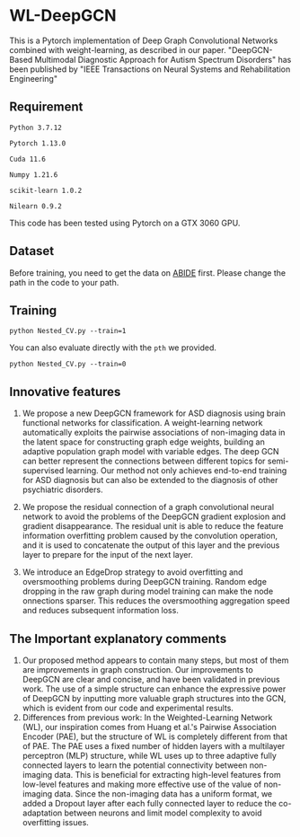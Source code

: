 # WL-DeepGCN

This is a Pytorch implementation of Deep Graph Convolutional Networks combined with weight-learning, as described in our paper.
"DeepGCN-Based Multimodal Diagnostic Approach for Autism Spectrum Disorders" has been published by "IEEE Transactions on Neural Systems and Rehabilitation Engineering"

## Requirement

`Python 3.7.12`

`Pytorch 1.13.0`

`Cuda 11.6`

`Numpy 1.21.6`

`scikit-learn 1.0.2`

`Nilearn 0.9.2`

This code has been tested using Pytorch on a GTX 3060 GPU.

## Dataset

Before training, you need to get the data on [ABIDE](http://fcon_1000.projects.nitrc.org/indi/abide/) first. Please change the path in the code to your path.

## Training

`python Nested_CV.py --train=1`

You can also evaluate directly with the `pth` we provided.

`python Nested_CV.py --train=0`

## Innovative features

1. We propose a new DeepGCN framework for ASD diagnosis using brain functional networks for classification. A weight-learning network automatically exploits the pairwise associations of non-imaging data in the latent space for constructing graph edge weights, building an adaptive population graph model with variable edges. The deep GCN can better represent the connections between different topics for semi-supervised learning. Our method not only achieves end-to-end training for ASD diagnosis but can also be extended to the diagnosis of other psychiatric disorders.


2. We propose the residual connection of a graph convolutional neural network to avoid the problems of the DeepGCN gradient explosion and gradient disappearance. The residual unit is able to reduce the feature information overfitting problem caused by the convolution operation, and it is used to concatenate the output of this layer and the previous layer to prepare for the input of the next layer.


3. We introduce an EdgeDrop strategy to avoid overfitting and oversmoothing problems during DeepGCN training. Random edge dropping in the raw graph during model training can make the node  onnections sparser. This reduces the oversmoothing aggregation speed and reduces subsequent information loss.

## The Important explanatory comments

1. Our proposed method appears to contain many steps, but most of them are improvements in graph construction. Our improvements to DeepGCN are clear and concise, and have been validated in previous work. The use of a simple structure can enhance the expressive power of DeepGCN by inputting more valuable graph structures into the GCN, which is evident from our code and experimental results.
2. Differences from previous work: In the Weighted-Learning Network (WL), our inspiration comes from Huang et al.'s Pairwise Association Encoder (PAE), but the structure of WL is completely different from that of PAE. The PAE uses a fixed number of hidden layers with a multilayer perceptron (MLP) structure, while WL uses up to three adaptive fully connected layers to learn the potential connectivity between non-imaging data. This is beneficial for extracting high-level features from low-level features and making more effective use of the value of non-imaging data. Since the non-imaging data has a uniform format, we added a Dropout layer after each fully connected layer to reduce the co-adaptation between neurons and limit model complexity to avoid overfitting issues.
